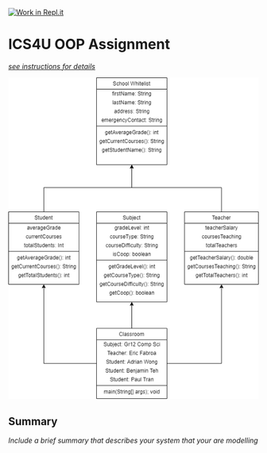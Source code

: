 [![Work in Repl.it](https://classroom.github.com/assets/work-in-replit-14baed9a392b3a25080506f3b7b6d57f295ec2978f6f33ec97e36a161684cbe9.svg)](https://classroom.github.com/online_ide?assignment_repo_id=4824284&assignment_repo_type=AssignmentRepo)
# ICS4U OOP Assignment

[*see instructions for details*](Instructions.md)

![alt text](https://github.com/SACHSTech/oop-assignment-WearyWasTaken/blob/main/Pictures/OOP%20Assignment.png)

## Summary
*Include a brief summary that describes your system that your are modelling*
